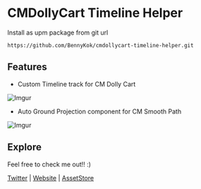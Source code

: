 # CMDollyCart Timeline Helper

Install as upm package from git url
```
https://github.com/BennyKok/cmdollycart-timeline-helper.git
```

## Features

- Custom Timeline track for CM Dolly Cart

![Imgur](https://i.imgur.com/87uupzv.gif)

- Auto Ground Projection component for CM Smooth Path

![Imgur](https://i.imgur.com/jNi7hr0.gif)

## Explore
Feel free to check me out!! :)

[Twitter](https://twitter.com/BennyKokMusic) | [Website](https://bennykok.com) | [AssetStore](https://assetstore.unity.com/publishers/28510)
